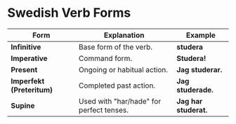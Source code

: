 # Swedish Verb Forms

| Form                       | Explanation                              | Example               |
| -------------------------- | ---------------------------------------- | --------------------- |
| **Infinitive**             | Base form of the verb.                   | **studera**           |
| **Imperative**             | Command form.                            | **Studera!**          |
| **Present**                | Ongoing or habitual action.              | **Jag studerar.**     |
| **Imperfekt (Preteritum)** | Completed past action.                   | **Jag studerade.**    |
| **Supine**                 | Used with "har/hade" for perfect tenses. | **Jag har studerat.** |

